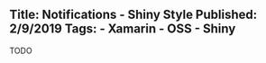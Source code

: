 Title: Notifications - Shiny Style
Published: 2/9/2019
Tags:
    - Xamarin
    - OSS
    - Shiny
---
TODO